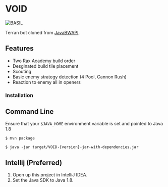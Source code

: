 # VOID

[![BASIL](https://img.shields.io/endpoint?url=https%3A//basil-badge-production.up.railway.app/badge/VOID)](https://www.basil-ladder.net/ranking.html)

Terran bot cloned from [JavaBWAPI](https://github.com/JavaBWAPI/jbwapi-java-template).

## Features

- Two Rax Academy build order
- Desginated build tile placement
- Scouting
- Basic enemy strategy detection (4 Pool, Cannon Rush)
- Reaction to enemy all in openers

### Installation

## Command Line

Ensure that your `$JAVA_HOME` environment variable is set and pointed to Java 1.8
```
$ mvn package
```

```
$ java -jar target/VOID-{version}-jar-with-dependencies.jar
```

## Intellij (Preferred)

1. Open up this project in IntelliJ IDEA.
2. Set the Java SDK to Java 1.8.
